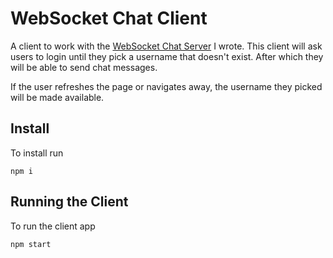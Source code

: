 # WebSocket Chat Client

A client to work with the [WebSocket Chat Server](https://github.com/gonzofish/ws-chat-server)
I wrote. This client will ask users to login until they pick
a username that doesn't exist. After which they will be able
to send chat messages.

If the user refreshes the page or navigates away, the username
they picked will be made available.

## Install

To install run

```shell
npm i
```

## Running the Client

To run the client app

```shell
npm start
```